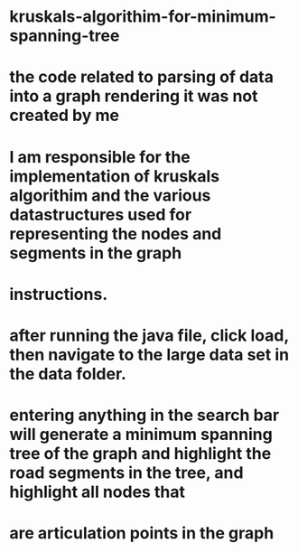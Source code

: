 # kruskals-algorithim-for-minimum-spanning-tree

# the code related to parsing of data into a graph rendering it was not created by me
# I am responsible for the implementation of kruskals algorithim and the various datastructures used for representing the nodes and segments in the graph

# instructions.
# after running the java file, click load, then navigate to the large data set in the data folder.
# entering anything in the search bar will generate a minimum spanning tree of the graph and highlight the road segments in the tree, and highlight all nodes that
# are articulation points in the graph
